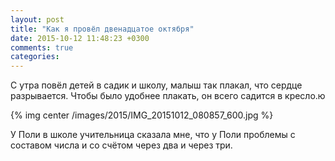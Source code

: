 ```yaml
---
layout: post
title: "Как я провёл двенадцатое октября"
date: 2015-10-12 11:48:23 +0300
comments: true
categories: 
---
```

С утра повёл детей в садик и школу, малыш так плакал, что сердце разрывается. Чтобы было удобнее плакать, он всего садится в кресло.ю

{% img center /images/2015/IMG_20151012_080857_600.jpg %}

У Поли в школе учительница сказала мне, что у Поли проблемы с составом числа и со счётом через два и через три. 